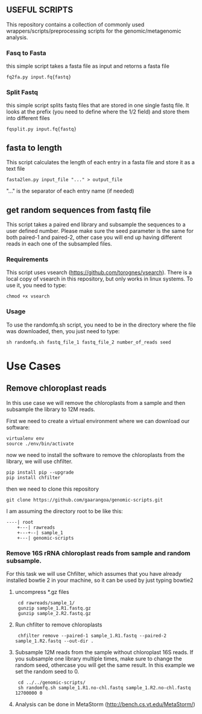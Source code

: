 ## USEFUL SCRIPTS
This repository contains a collection of commonly used wrappers/scripts/preprocessing scripts for the genomic/metagenomic analysis.

### Fasq to Fasta
this simple script takes a fasta file as input and retorns a fasta file
	
	fq2fa.py input.fq{fastq}
	
### Split Fastq
this simple script splits fastq files that are stored in one single fastq file. It looks at the prefix (you need to define where the 1/2 field) and store them into different files

	fqsplit.py input.fq{fastq}

## fasta to length
This script calculates the length of each entry in a fasta file and store it as a text file

	fasta2len.py input_file "..." > output_file

"..." is the separator of each entry name (if needed)

## get random sequences from fastq file
This script takes a paired end library and subsample the sequences to a user defined number. Please make sure the seed parameter is the same for both paired-1 and paired-2, other case you will end up having different reads in each one of the subsampled files.

### Requirements
This script uses vsearch (https://github.com/torognes/vsearch). There is a local copy of vsearch in this repository, but only works in linux systems. To use it, you need to type:

	chmod +x vsearch

### Usage
To use the randomfq.sh script, you need to be in the directory where the file was downloaded, then, you just need to type:

	sh randomfq.sh fastq_file_1 fastq_file_2 number_of_reads seed


# Use Cases
## Remove chloroplast reads

In this use case we will remove the chloroplasts from a sample and then subsample the library to 12M reads. 

First we need to create a virtual environment where we can download our software: 

	virtualenv env
	source ./env/bin/activate

now we need to install the software to remove the chloroplasts from the library, we will use chfilter. 

	pip install pip --upgrade
	pip install chfilter

then we need to clone this repository

	git clone https://github.com/gaarangoa/genomic-scripts.git

I am assuming the directory root to be like this:

	----| root
		+---| rawreads
		+---+--| sample_1
		+---| genomic-scripts

### Remove 16S rRNA chloroplast reads from sample and random subsample. 

For this task we will use Chfilter, which assumes that you have already installed bowtie 2 in your machine, so it can be used by just typing bowtie2

1. uncompress *.gz files

		cd rawreads/sample_1/
		gunzip sample_1.R1.fastq.gz
		gunzip sample_2.R2.fastq.gz

2. Run chfilter to remove chloroplasts

		chfilter remove --paired-1 sample_1.R1.fastq --paired-2 sample_1.R2.fastq --out-dir .

3. Subsample 12M reads from the sample without chloroplast 16S reads. If you subsample one library multiple times, make sure to change the random seed, othercase you will get the same result. In this example we set the random seed to 0. 

		cd ../../genomic-scripts/
		sh randomfq.sh sample_1.R1.no-chl.fastq sample_1.R2.no-chl.fastq 12700000 0

4. Analysis can be done in MetaStorm (http://bench.cs.vt.edu/MetaStorm/)

